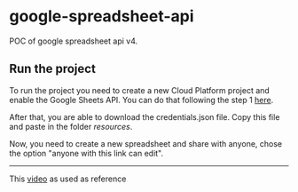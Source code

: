 # google-spreadsheet-api
POC of google spreadsheet api v4.

## Run the project
To run the project you need to create a new Cloud Platform project and enable the Google Sheets API. You can do that following the step 1 [here](https://developers.google.com/sheets/api/quickstart/java).

After that, you are able to download the credentials.json file. Copy this file and paste in the folder *resources*.

Now, you need to create a new spreadsheet and share with anyone, chose the option "anyone with this link can edit".

---
This [video](https://www.youtube.com/watch?v=8yJrQk9ShPg) as used as reference
